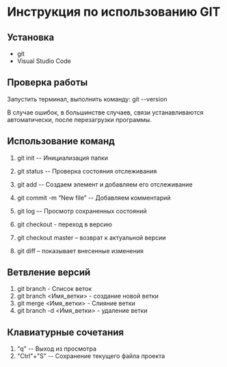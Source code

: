 # Инструкция по использованию GIT

## Установка

* git
* Visual Studio Code

## Проверка работы

Запустить терминал, выполнить команду:
git --version

В случае ошибок, в большинстве случаев, связи устанавливаются автоматически, после перезагрузки программы.

## Использование команд

1) git init -- Инициализация папки
2) git status -- Проверка состояния отслеживания
3) git add <file> -- Создаем элемент и добавляем его отслеживание
4) git commit -m “New file” -- Добавляем комментарий
5) git log –- Просмотр сохраненных состояний

6) git checkout <hash> - переход в версию
7) git checkout master – возврат к актуальной версии
8) git diff – показывает внесенные изменения

## Ветвление версий


1) git branch - Список веток
2) git branch <Имя_ветки> - создание новой ветки
3) git merge <Имя_ветки> - Слияние ветки
4) git branch -d <Имя_ветки> - удаление ветки


## Клавиатурные сочетания

1) "q" -- Выход из просмотра
2) "Ctrl"+"S" -- Сохранение текущего файла проекта